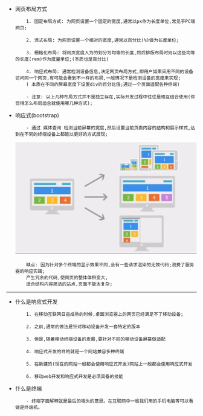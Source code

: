 +   网页布局方式
    ```
        1. 固定布局方式: 为网页设置一个固定的宽度,通常以px作为长度单位,常见于PC端网页;

        2. 流式布局: 为网页设置一个相对的宽度,通常以百分比(%)做为长度单位;

        3. 栅格化布局: 将网页宽度人为的划分为均等的长度,然后排版布局时则以这些均等的长度(rem)作为度量单位;(本质也是百分比)

        4. 响应式布局: 通常检测设备信息,决定网页布局方式,即用户如果采用不同的设备访问同一个网页,有可能会看到不一样的布局,一般情况下是检测设备的宽度来实现;
        ( 本质在不同的屏幕宽度下设置div的百分比值;通过一个页面适配各种终端)

        - 注意: 以上几种布局方式并不是独立存在,实际开发过程中往往是相互结合使用(你觉得怎么布局适合就使用哪几种方式);
    ```

+   响应式(bootstrap)
    ``` 
        - 通过 媒体查询 检测当前屏幕的宽度,然后设置当前页面内容的结构和展示样式,达到在不同的终端设备上都能以更好的方式展现;
    ```
    ![响应式](../imgs/响应式.jpg)
    ```
        缺点: 因为针对多个终端的显示效果不同,会有一些请求渲染的无效代码;浪费了服务器的响应实践;
        产生冗余的代码,使网页的整体体积变大,
        适合结构内容简洁的站点,页面不能太复杂;
    ```

---
+   什么是响应式开发
    ```
        1. 在移动互联网日益成熟的时候,桌面浏览器上的网页已经满足不了移动设备;

        2. 之前,通常的做法是针对移动设备开发一套特定的版本

        3. 但是,随着移动终端设备的发展,要针对不同的移动设备屏幕做适配

        4. 响应式开发的目的就是一个网站兼容多种终端

        5. 在新建的(现在的网站一般都会使用响应式开发)网站上一般都会使用响应式开发

        6. 移动web开发和响应式开发是必须具备的技能

    ```

+   什么是终端
    ```
        - 终端字面解释就是最后的端头的意思。在互联网中一般我们用的手机电脑等可以看做是终端机。
    ```